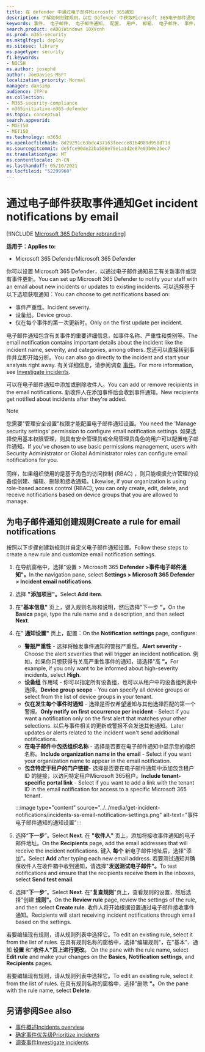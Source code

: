 ```yaml
---
title: 在 defender 中通过电子邮件Microsoft 365通知
description: 了解如何创建规则，以在 Defender 中获取Microsoft 365电子邮件通知
keywords: 事件， 电子邮件， 电子邮件通知， 配置， 用户， 邮箱， 电子邮件， 事件， 分析， 响应
search.product: eADQiWindows 10XVcnh
ms.prod: m365-security
ms.mktglfcycl: deploy
ms.sitesec: library
ms.pagetype: security
f1.keywords:
- NOCSH
ms.author: josephd
author: JoeDavies-MSFT
localization_priority: Normal
manager: dansimp
audience: ITPro
ms.collection:
- M365-security-compliance
- m365initiative-m365-defender
ms.topic: conceptual
search.appverid:
- MOE150
- MET150
ms.technology: m365d
ms.openlocfilehash: 8d29291c63bdc437163feecce8164089d958d71d
ms.sourcegitcommit: de5fce90de22ba588e75e1a1d2e87e03b9e25ec7
ms.translationtype: MT
ms.contentlocale: zh-CN
ms.lasthandoff: 05/10/2021
ms.locfileid: "52299960"
---
```

# <a name="get-incident-notifications-by-email"></a><span data-ttu-id="8ec39-104">通过电子邮件获取事件通知</span><span class="sxs-lookup"><span data-stu-id="8ec39-104">Get incident notifications by email</span></span>

[!INCLUDE [Microsoft 365 Defender rebranding](../includes/microsoft-defender.md)]


<span data-ttu-id="8ec39-105">**适用于：**</span><span class="sxs-lookup"><span data-stu-id="8ec39-105">**Applies to:**</span></span>
- <span data-ttu-id="8ec39-106">Microsoft 365 Defender</span><span class="sxs-lookup"><span data-stu-id="8ec39-106">Microsoft 365 Defender</span></span>

<span data-ttu-id="8ec39-107">你可以设置 Microsoft 365 Defender，以通过电子邮件通知员工有关新事件或现有事件更新。</span><span class="sxs-lookup"><span data-stu-id="8ec39-107">You can set up Microsoft 365 Defender to notify your staff with an email about new incidents or updates to existing incidents.</span></span> <span data-ttu-id="8ec39-108">可以选择基于以下选项获取通知：</span><span class="sxs-lookup"><span data-stu-id="8ec39-108">You can choose to get notifications based on:</span></span>

- <span data-ttu-id="8ec39-109">事件严重性。</span><span class="sxs-lookup"><span data-stu-id="8ec39-109">Incident severity.</span></span>
- <span data-ttu-id="8ec39-110">设备组。</span><span class="sxs-lookup"><span data-stu-id="8ec39-110">Device group.</span></span>
- <span data-ttu-id="8ec39-111">仅在每个事件的第一次更新时。</span><span class="sxs-lookup"><span data-stu-id="8ec39-111">Only on the first update per incident.</span></span>

<span data-ttu-id="8ec39-112">电子邮件通知包含有关事件的重要详细信息，如事件名称、严重性和类别等。</span><span class="sxs-lookup"><span data-stu-id="8ec39-112">The email notification contains important details about the incident like the incident name, severity, and categories, among others.</span></span> <span data-ttu-id="8ec39-113">您还可以直接转到事件并立即开始分析。</span><span class="sxs-lookup"><span data-stu-id="8ec39-113">You can also go directly to the incident and start your analysis right away.</span></span> <span data-ttu-id="8ec39-114">有关详细信息，请参阅调查 [事件](investigate-incidents.md)。</span><span class="sxs-lookup"><span data-stu-id="8ec39-114">For more information, see [Investigate incidents](investigate-incidents.md).</span></span>

<span data-ttu-id="8ec39-115">可以在电子邮件通知中添加或删除收件人。</span><span class="sxs-lookup"><span data-stu-id="8ec39-115">You can add or remove recipients in the email notifications.</span></span> <span data-ttu-id="8ec39-116">新收件人在添加事件后会收到事件通知。</span><span class="sxs-lookup"><span data-stu-id="8ec39-116">New recipients get notified about incidents after they're added.</span></span> 

>[!NOTE]
><span data-ttu-id="8ec39-117">您需要"管理安全设置"权限才能配置电子邮件通知设置。</span><span class="sxs-lookup"><span data-stu-id="8ec39-117">You need the 'Manage security settings' permission to configure email notification settings.</span></span> <span data-ttu-id="8ec39-118">如果选择使用基本权限管理，则具有安全管理员或全局管理员角色的用户可以配置电子邮件通知。</span><span class="sxs-lookup"><span data-stu-id="8ec39-118">If you've chosen to use basic permissions management, users with Security Administrator or Global Administrator roles can configure email notifications for you.</span></span> <br> <br>
<span data-ttu-id="8ec39-119">同样，如果组织使用的是基于角色的访问控制 (RBAC) ，则只能根据允许管理的设备组创建、编辑、删除和接收通知。</span><span class="sxs-lookup"><span data-stu-id="8ec39-119">Likewise, if your organization is using role-based access control (RBAC), you can only create, edit, delete, and receive notifications based on device groups that you are allowed to manage.</span></span>

## <a name="create-a-rule-for-email-notifications"></a><span data-ttu-id="8ec39-120">为电子邮件通知创建规则</span><span class="sxs-lookup"><span data-stu-id="8ec39-120">Create a rule for email notifications</span></span>

<span data-ttu-id="8ec39-121">按照以下步骤创建新规则并自定义电子邮件通知设置。</span><span class="sxs-lookup"><span data-stu-id="8ec39-121">Follow these steps to create a new rule and customize email notification settings.</span></span>

1. <span data-ttu-id="8ec39-122">在导航窗格中，选择"设置 > Microsoft 365 **Defender >事件电子邮件通知"。**</span><span class="sxs-lookup"><span data-stu-id="8ec39-122">In the navigation pane, select **Settings > Microsoft 365 Defender > Incident email notifications**.</span></span>
2. <span data-ttu-id="8ec39-123">选择 **"添加项目"。**</span><span class="sxs-lookup"><span data-stu-id="8ec39-123">Select **Add item**.</span></span>
3. <span data-ttu-id="8ec39-124">在"**基本信息"** 页上，键入规则名称和说明，然后选择"下一步 **"。**</span><span class="sxs-lookup"><span data-stu-id="8ec39-124">On the **Basics** page, type the rule name and a description, and then select **Next**.</span></span>
4. <span data-ttu-id="8ec39-125">在" **通知设置"** 页上，配置：</span><span class="sxs-lookup"><span data-stu-id="8ec39-125">On the **Notification settings** page, configure:</span></span>
    - <span data-ttu-id="8ec39-126">**警报严重性** - 选择将触发事件通知的警报严重性。</span><span class="sxs-lookup"><span data-stu-id="8ec39-126">**Alert severity** - Choose the alert severities that will trigger an incident notification.</span></span> <span data-ttu-id="8ec39-127">例如，如果你只想获得有关高严重性事件的通知，请选择"高 **"。**</span><span class="sxs-lookup"><span data-stu-id="8ec39-127">For example, if you only want to be informed about high-severity incidents, select **High**.</span></span>
    - <span data-ttu-id="8ec39-128">**设备组** 作用域 - 你可以指定所有设备组，也可以从租户中的设备组列表中选择。</span><span class="sxs-lookup"><span data-stu-id="8ec39-128">**Device group scope** - You can specify all device groups or select from the list of device groups in your tenant.</span></span>
    - <span data-ttu-id="8ec39-129">**仅在发生每个事件时通知** - 选择是否仅希望通知与其他选择匹配的第一个警报。</span><span class="sxs-lookup"><span data-stu-id="8ec39-129">**Only notify on first occurrence per incident** - Select if you want a notification only on the first alert that matches your other selections.</span></span> <span data-ttu-id="8ec39-130">以后与事件相关的更新或警报不会发送其他通知。</span><span class="sxs-lookup"><span data-stu-id="8ec39-130">Later updates or alerts related to the incident won't send additional notifications.</span></span>
    - <span data-ttu-id="8ec39-131">**在电子邮件中包括组织名称** - 选择是否要在电子邮件通知中显示您的组织名称。</span><span class="sxs-lookup"><span data-stu-id="8ec39-131">**Include organization name in the email** - Select if you want your organization name to appear in the email notification.</span></span>
    - <span data-ttu-id="8ec39-132">**包含特定于租户的门户链接**- 选择是否要在电子邮件通知中添加包含租户 ID 的链接，以访问特定租户Microsoft 365租户。</span><span class="sxs-lookup"><span data-stu-id="8ec39-132">**Include tenant-specific portal link** - Select if you want to add a link with the tenant ID in the email notification for access to a specific Microsoft 365 tenant.</span></span>

    :::image type="content" source="../../media/get-incident-notifications/incidents-ss-email-notification-settings.png" alt-text="事件电子邮件通知的通知设置":::

5. <span data-ttu-id="8ec39-134">选择“**下一步**”。</span><span class="sxs-lookup"><span data-stu-id="8ec39-134">Select **Next**.</span></span> <span data-ttu-id="8ec39-135">在 **"收件人"** 页上，添加将接收事件通知的电子邮件地址。</span><span class="sxs-lookup"><span data-stu-id="8ec39-135">On the **Recipients** page, add the email addresses that will receive the incident notifications.</span></span> <span data-ttu-id="8ec39-136">键入 **每个** 新电子邮件地址后，选择"添加"。</span><span class="sxs-lookup"><span data-stu-id="8ec39-136">Select **Add** after typing each new email address.</span></span> <span data-ttu-id="8ec39-137">若要测试通知并确保收件人在收件箱中收到通知，请选择"**发送测试电子邮件"。**</span><span class="sxs-lookup"><span data-stu-id="8ec39-137">To test notifications and ensure that the recipients receive them in the inboxes, select **Send test email**.</span></span> 
6. <span data-ttu-id="8ec39-138">选择“**下一步**”。</span><span class="sxs-lookup"><span data-stu-id="8ec39-138">Select **Next**.</span></span> <span data-ttu-id="8ec39-139">在"**复查规则**"页上，查看规则的设置，然后选择"创建 **规则"。**</span><span class="sxs-lookup"><span data-stu-id="8ec39-139">On the **Review rule** page, review the settings of the rule, and then select **Create rule**.</span></span> <span data-ttu-id="8ec39-140">收件人将开始根据设置通过电子邮件接收事件通知。</span><span class="sxs-lookup"><span data-stu-id="8ec39-140">Recipients will start receiving incident notifications through email based on the settings.</span></span>

<span data-ttu-id="8ec39-141">若要编辑现有规则，请从规则列表中选择它。</span><span class="sxs-lookup"><span data-stu-id="8ec39-141">To edit an existing rule, select it from the list of rules.</span></span> <span data-ttu-id="8ec39-142">在具有规则名称的窗格中，选择"编辑规则"，在"基本"、通知 **设置** 和"**收件人"页上进行更改**。 </span><span class="sxs-lookup"><span data-stu-id="8ec39-142">On the pane with the rule name, select **Edit rule** and make your changes on the **Basics**, **Notification settings**, and **Recipients** pages.</span></span>

<span data-ttu-id="8ec39-143">若要编辑现有规则，请从规则列表中选择它。</span><span class="sxs-lookup"><span data-stu-id="8ec39-143">To edit an existing rule, select it from the list of rules.</span></span> <span data-ttu-id="8ec39-144">在具有规则名称的窗格中，选择"删除 **"。**</span><span class="sxs-lookup"><span data-stu-id="8ec39-144">On the pane with the rule name, select **Delete**.</span></span>

## <a name="see-also"></a><span data-ttu-id="8ec39-145">另请参阅</span><span class="sxs-lookup"><span data-stu-id="8ec39-145">See also</span></span>
- [<span data-ttu-id="8ec39-146">事件概述</span><span class="sxs-lookup"><span data-stu-id="8ec39-146">Incidents overview</span></span>](incidents-overview.md)
- [<span data-ttu-id="8ec39-147">确定事件优先级</span><span class="sxs-lookup"><span data-stu-id="8ec39-147">Prioritize incidents</span></span>](incident-queue.md)
- [<span data-ttu-id="8ec39-148">调查事件</span><span class="sxs-lookup"><span data-stu-id="8ec39-148">Investigate incidents</span></span>](investigate-incidents.md)
